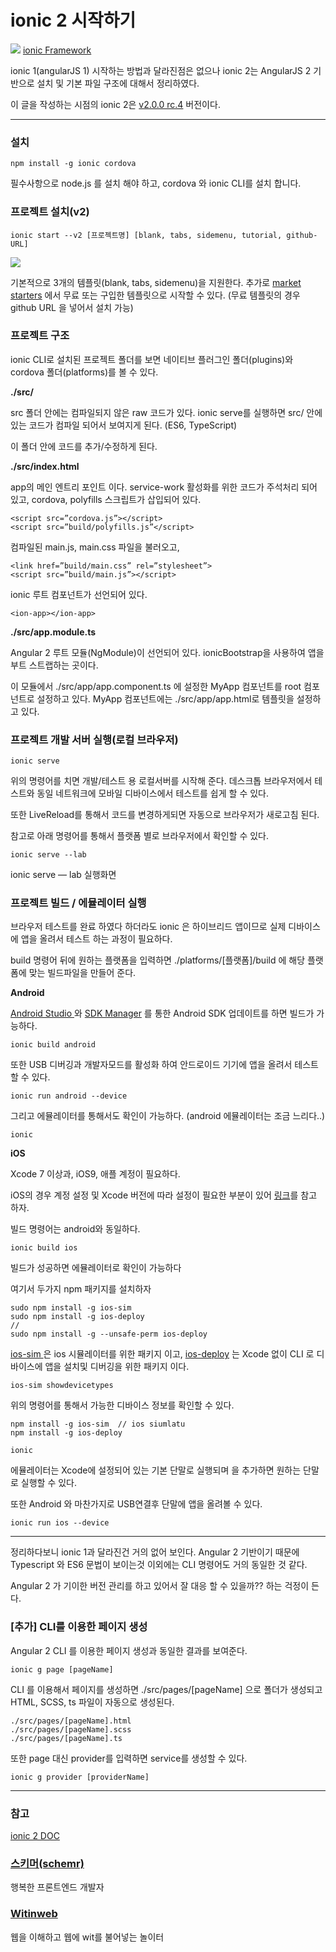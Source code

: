 # ionic 2 시작하기

![](https://cdn-images-1.medium.com/max/800/1*ncVmPoaOjS_G8iCi-ThFEQ.png)
<span class="figcaption_hack">[ionic Framework](http://ionicframework.com/)</span>

ionic 1(angularJS 1) 시작하는 방법과 달라진점은 없으나 ionic 2는 AngularJS 2 기반으로 설치 및 기본 파일 구조에
대해서 정리하였다.

이 글을 작성하는 시점의 ionic 2은 [v2.0.0
rc.4](https://github.com/driftyco/ionic/releases/tag/v2.0.0-rc.4) 버전이다.

*****

### 설치

    npm install -g ionic cordova

필수사항으로 node.js 를 설치 해야 하고, cordova 와 ionic CLI를 설치 합니다.

### 프로젝트 설치(v2)

    ionic start --v2 [프로젝트명] [blank, tabs, sidemenu, tutorial, github-URL]

![](https://cdn-images-1.medium.com/max/800/1*8wW9W5qQ8-Sf3eZ0lyqe8w.png)

기본적으로 3개의 템플릿(blank, tabs, sidemenu)을 지원한다. 추가로 [market
starters](https://market.ionic.io/starters) 에서 무료 또는 구입한 템플릿으로 시작할 수 있다. (무료
템플릿의 경우 github URL 을 넣어서 설치 가능)

### 프로젝트 구조

ionic CLI로 설치된 프로젝트 폴더를 보면 네이티브 플러그인 폴더(plugins)와 cordova 폴더(platforms)를 볼 수 있다.

**./src/**

src 폴더 안에는 컴파일되지 않은 raw 코드가 있다. ionic serve를 실행하면 src/ 안에있는 코드가 컴파일 되어서 보여지게 된다.
(ES6, TypeScript)

이 폴더 안에 코드를 추가/수정하게 된다.

**./src/index.html**

app의 메인 엔트리 포인트 이다. service-work 활성화를 위한 코드가 주석처리 되어 있고, cordova, polyfills
스크립트가 삽입되어 있다.

    <script src=”cordova.js”></script>
    <script src=”build/polyfills.js”</script>

컴파일된 main.js, main.css 파일을 불러오고,

    <link href=”build/main.css” rel=”stylesheet”>
    <script src=”build/main.js”></script>

ionic 루트 컴포넌트가 선언되어 있다.

    <ion-app></ion-app>

**./src/app.module.ts**

Angular 2 루트 모듈(NgModule)이 선언되어 있다. ionicBootstrap을 사용하여 앱을 부트 스트랩하는 곳이다.

이 모듈에서 ./src/app/app.component.ts 에 설정한 MyApp 컴포넌트를 root 컴포넌트로 설정하고 있다. MyApp
컴포넌트에는 ./src/app/app.html로 템플릿을 설정하고 있다.

### 프로젝트 개발 서버 실행(로컬 브라우저)

    ionic serve

위의 명령어를 치면 개발/테스트 용 로컬서버를 시작해 준다. 데스크톱 브라우저에서 테스트와 동일 네트워크에 모바일 디바이스에서 테스트를 쉽게 할
수 있다.

또한 LiveReload를 통해서 코드를 변경하게되면 자동으로 브라우저가 새로고침 된다.

참고로 아래 명령어를 통해서 플랫폼 별로 브라우저에서 확인할 수 있다.

    ionic serve --lab

<span class="figcaption_hack">ionic serve — lab 실행화면</span>

### 프로젝트 빌드 / 에뮬레이터 실행

브라우저 테스트를 완료 하였다 하더라도 ionic 은 하이브리드 앱이므로 실제 디바이스에 앱을 올려서 테스트 하는 과정이 필요하다.

build 명령어 뒤에 원하는 플랫폼을 입력하면 ./platforms/[플랫폼]/build 에 해당 플랫폼에 맞는 빌드파일을 만들어 준다.

**Android**

[Android Studio ](https://developer.android.com/studio/index.html)와 [SDK
Manager](https://developer.android.com/studio/intro/update.html) 를 통한 Android
SDK 업데이트를 하면 빌드가 가능하다.

    ionic build android

또한 USB 디버깅과 개발자모드를 활성화 하여 안드로이드 기기에 앱을 올려서 테스트 할 수 있다.

    ionic run android --device

그리고 에뮬레이터를 통해서도 확인이 가능하다. (android 에뮬레이터는 조금 느리다..)

    ionic 

**iOS**

Xcode 7 이상과, iOS9, 애플 계정이 필요하다.

iOS의 경우 계정 설정 및 Xcode 버전에 따라 설정이 필요한 부분이 있어
[링크](http://ionicframework.com/docs/v2/setup/deploying/)를 참고 하자.

빌드 명령어는 android와 동일하다.

    ionic build ios

빌드가 성공하면 에뮬레이터로 확인이 가능하다

여기서 두가지 npm 패키지를 설치하자

    sudo npm install -g ios-sim
    sudo npm install -g ios-deploy
    //
    sudo npm install -g --unsafe-perm ios-deploy

[ios-sim ](https://www.npmjs.com/package/ios-sim)은 ios 시뮬레이터를 위한 패키지 이고,
[ios-deploy](https://www.npmjs.com/package/ios-deploy) 는 Xcode 없이 CLI 로 디바이스에 앱을
설치및 디버깅을 위한 패키지 이다.

    ios-sim showdevicetypes

위의 명령어를 통해서 가능한 디바이스 정보를 확인할 수 있다.

    npm install -g ios-sim  // ios siumlatu
    npm install -g ios-deploy

    ionic 

에뮬레이터는 Xcode에 설정되어 있는 기본 단말로 실행되며  을 추가하면 원하는 단말로 실행할 수 있다.

또한 Android 와 마찬가지로 USB연결후 단말에 앱을 올려볼 수 있다.

    ionic run ios --device

*****

정리하다보니 ionic 1과 달라진건 거의 없어 보인다. Angular 2 기반이기 때문에 Typescript 와 ES6 문법이 보이는것
이외에는 CLI 명령어도 거의 동일한 것 같다.

Angular 2 가 기이한 버전 관리를 하고 있어서 잘 대응 할 수 있을까?? 하는 걱정이 든다.

### [추가] CLI를 이용한 페이지 생성

Angular 2 CLI 를 이용한 페이지 생성과 동일한 결과를 보여준다.

    ionic g page [pageName]

CLI 를 이용해서 페이지를 생성하면 ./src/pages/[pageName] 으로 폴더가 생성되고 HTML, SCSS, ts 파일이 자동으로
생성된다.

    ./src/pages/[pageName].html
    ./src/pages/[pageName].scss
    ./src/pages/[pageName].ts

또한 page 대신 provider를 입력하면 service를 생성할 수 있다.

    ionic g provider [providerName]

*****

### 참고

[ionic 2 DOC](http://ionicframework.com/docs/)

### [스키머(schemr)](https://medium.com/@schemr)

행복한 프론트엔드 개발자

### [Witinweb](https://medium.com/witinweb?source=footer_card)

웹을 이해하고 웹에 wit를 불어넣는 놀이터
